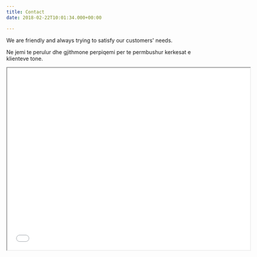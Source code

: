 ```yaml
---
title: Contact
date: 2018-02-22T10:01:34.000+00:00

---
```

We are friendly and always trying to satisfy our customers' needs.

Ne jemi te perulur dhe gjithmone perpiqemi per te permbushur kerkesat e klienteve tone.

<iframe src="[https://www.google.com/maps/d/embed?mid=1Zz2eODv6GpxNSFly1Sbu_fERkiA](https://www.google.com/maps/d/embed?mid=1Zz2eODv6GpxNSFly1Sbu_fERkiA "https://www.google.com/maps/d/embed?mid=1Zz2eODv6GpxNSFly1Sbu_fERkiA")" width="640" height="480"></iframe> 